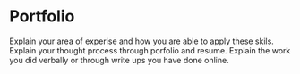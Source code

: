 # Portfolio
Explain your area of experise and how you are able to apply these skils. Explain your thought process through porfolio and resume. Explain the work you did verbally or through write ups you have done online.

